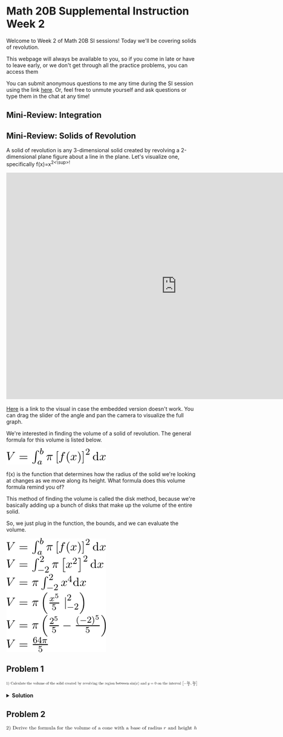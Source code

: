 # Math 20B Supplemental Instruction Week 2

Welcome to Week 2 of Math 20B SI sessions! Today we'll be covering solids of revolution.

This webpage will always be available to you, so if you come in late or have to leave early, or we don't get through all the practice problems, you can access them 

You can submit anonymous questions to me any time during the SI session using the link [here](https://forms.gle/DP6pPRdmFoGrqPk88). Or, feel free to unmute yourself and ask questions or type them in the chat at any time!

## Mini-Review: Integration

## Mini-Review: Solids of Revolution
A solid of revolution is any 3-dimensional solid created by revolving a 2-dimensional plane figure about a line in the plane. Let's visualize one, specifically f(x)=x<sup>2<\sup>!

<iframe src="https://www.geogebra.org/classic/v5c6n7rs" style="width: 900px; height: 600px; border: 0px"></iframe>

[Here](https://www.geogebra.org/classic/v5c6n7rs) is a link to the visual in case the embedded version doesn't work. You can drag the slider of the angle and pan the camera to visualize the full graph.

We're interested in finding the volume of a solid of revolution. The general formula for this volume is listed below.  

![example](../images/ucsd-si/interview/formula.png)

f(x) is the function that determines how the radius of the solid we're looking at changes as we move along its height. What formula does this volume formula remind you of?

This method of finding the volume is called the disk method, because we're basically adding up a bunch of disks that make up the volume of the entire solid.

So, we just plug in the function, the bounds, and we can evaluate the volume.

![example](../images/ucsd-si/interview/example.png)

## Problem 1
![problem1](../images/ucsd-si/interview/problem1.png)

<details>
<summary><b>Solution</b></summary>

Let's visualize the solid created first.

<iframe src="https://www.geogebra.org/classic/jyzdxp7c" style="width: 900px; height: 600px; border: 0px"></iframe>

Now, we can plug in the equation into the formula and evaluate.

![solution1](../images/ucsd-si/interview/solution1.png)

</details>


## Problem 2
![example](../images/ucsd-si/interview/problem2.png)
